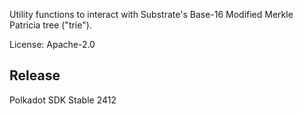 Utility functions to interact with Substrate's Base-16 Modified Merkle Patricia tree ("trie").

License: Apache-2.0


## Release

Polkadot SDK Stable 2412
